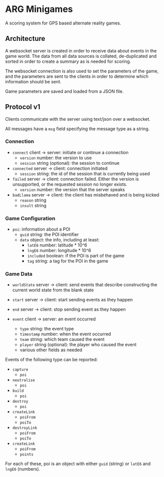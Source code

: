 ARG Minigames
=============

A scoring system for GPS based alternate reality games.

Architecture
------------

A websocket server is created in order to receive data about events in the game world. 
The data from all data sources is collated, de-duplicated and sorted in order to create
a summary as is needed for scoring.

The websocket connection is also used to set the parameters of the game, and the parameters
are sent to the clients in order to determine which information should be sent.

Game parameters are saved and loaded from a JSON file.

Protocol v1
--------

Clients communicate with the server using text/json over a websocket.

All messages have a `msg` field specifying the message type as a string.

### Connection

- `connect` client -> server: initiate or continue a connection
    - `version` number: the version to use
    - `session` string (optional): the session to continue
- `connected` server -> client: connection initiated
    - `session` string: the id of the session that is currently being used
- `failed` server -> client: connection failed. Either the version is unsupported, or the requested
    session no longer exists.
    - `version` number: the version that the server speaks
- `badLlama` server -> client: the client has misbehaved and is being kicked
    - `reason` string
    - `insult` string

### Game Configuration

- `poi`: information about a POI
    - `guid` string: the POI identifier
    - `data` object: the info, including at least:
        - `latE6` number: latitude * 10^6
        - `lngE6` number: longitude * 10^6
        - `included` boolean: if the POI is part of the game
        - `tag` string: a tag for the POI in the game
    
### Game Data

- `worldState` server -> client: send events that describe constructing the current world state
    from the blank state
    
- `start` server -> client: start sending events as they happen 

- `end` server -> client: stop sending event as they happen

- `event` client -> server: an event occurred
    - `type` string: the event type
    - `timestamp` number: when the event occurred
    - `team` string: which team caused the event
    - `player` string (optional): the player who caused the event
    - various other fields as needed

Events of the following type can be reported:

- `capture`
    - `poi`
- `neutralise`
    - `poi`
- `build`
    - `poi`
- `destroy`
    - `poi`
- `createLink`
    - `poiFrom`
    - `poiTo`
- `destroyLink`
    - `poiFrom`
    - `poiTo`
- `createLink`
    - `poiFrom`
    - `points`

For each of these, poi is an object with either `guid` (string) or `latE6` and `lngE6` (numbers).
